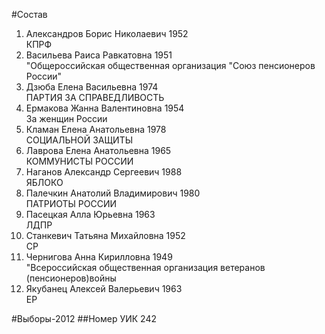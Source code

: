 #Состав
1. Александров Борис Николаевич 1952   
    КПРФ
2. Васильева Раиса Равкатовна 1951   
    "Общероссийская общественная организация "Союз пенсионеров России"
3. Дзюба Елена Васильевна 1974   
    ПАРТИЯ ЗА СПРАВЕДЛИВОСТЬ
4. Ермакова Жанна Валентиновна 1954   
    За женщин России
5. Кламан Елена Анатольевна 1978   
    СОЦИАЛЬНОЙ ЗАЩИТЫ
6. Лаврова Елена Анатольевна 1965   
    КОММУНИСТЫ РОССИИ
7. Наганов Александр Сергеевич 1988   
    ЯБЛОКО
8. Палечкин Анатолий Владимирович 1980   
    ПАТРИОТЫ РОССИИ
9. Пасецкая Алла Юрьевна 1963   
    ЛДПР
10. Станкевич Татьяна Михайловна 1952   
    СР
11. Чернигова Анна Кирилловна 1949   
    "Всероссийская общественная организация ветеранов (пенсионеров)войны
12. Якубанец Алексей Валерьевич 1963   
    ЕР

#Выборы-2012
##Номер УИК
242